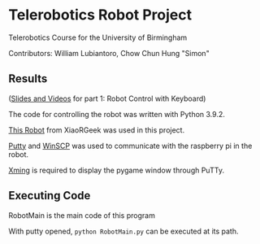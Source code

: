 # Telerobotics Robot Project
Telerobotics Course for the University of Birmingham

Contributors: William Lubiantoro, Chow Chun Hung "Simon"

## Results
([Slides and Videos](https://docs.google.com/presentation/d/1rC8UCT9DMCtQHnQ-OpHPE8U3iM7HJ5_Ouow8o4d7h84/) for part 1: Robot Control with Keyboard)

The code for controlling the robot was written with Python 3.9.2.

[This Robot](http://www.xiaorgeek.com/vehicle-robots/tank-robots/raspberry-pi-tank.html) from XiaoRGeek was used in this project.

[Putty](https://www.chiark.greenend.org.uk/~sgtatham/putty/latest.html) and [WinSCP](https://winscp.net/eng/index.php) was used to communicate with the raspberry pi in the robot.

[Xming](https://sourceforge.net/projects/xming/) is required to display the pygame window through PuTTy.

## Executing Code
RobotMain is the main code of this program

With putty opened, ```python RobotMain.py``` can be executed at its path.
